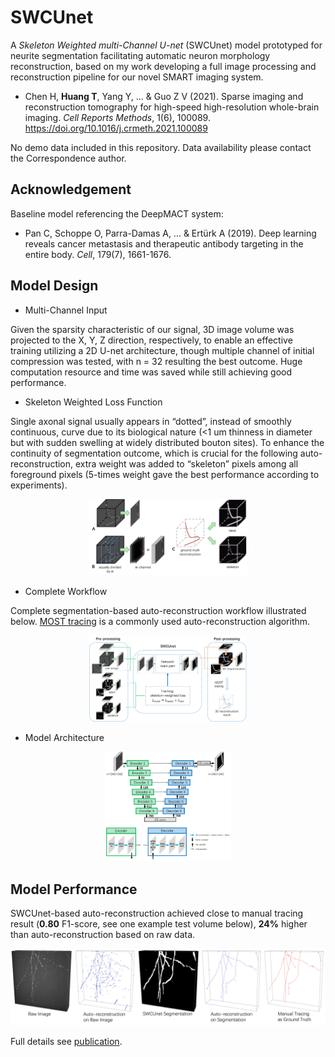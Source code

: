 # SWCUnet

A *Skeleton Weighted multi-Channel U-net* (SWCUnet) model prototyped for neurite segmentation facilitating automatic neuron morphology reconstruction, based on my work developing a full image processing and reconstruction pipeline for our novel SMART imaging system.

* Chen H, **Huang T**, Yang Y, ... & Guo Z V (2021). Sparse imaging and reconstruction tomography for high-speed high-resolution whole-brain imaging. *Cell Reports Methods*, 1(6), 100089.
https://doi.org/10.1016/j.crmeth.2021.100089

No demo data included in this repository. Data availability please contact the Correspondence author.

## Acknowledgement
Baseline model referencing the DeepMACT system:
* Pan C, Schoppe O, Parra-Damas A, ... & Ertürk A (2019). Deep learning reveals cancer metastasis and therapeutic antibody targeting in the entire body. *Cell*, 179(7), 1661-1676.

## Model Design
* Multi-Channel Input

Given the sparsity characteristic of our signal, 3D image volume was projected to the X, Y, Z direction, respectively, to enable an effective training utilizing a 2D U-net architecture, though multiple channel of initial compression was tested, with n = 32 resulting the best outcome. Huge computation resource and time was saved while still achieving good performance.
 
* Skeleton Weighted Loss Function

Single axonal signal usually appears in “dotted”, instead of smoothly continuous, curve due to its biological nature (<1 um thinness in diameter but with sudden swelling at widely distributed bouton sites). To enhance the continuity of segmentation outcome, which is crucial for the following auto-reconstruction, extra weight was added to “skeleton” pixels among all foreground pixels (5-times weight gave the best performance according to experiments).

<p align="center">
  <img width="50%" height="50%" src="https://github.com/Huangt19150/swc-unet/blob/main/figs/fig_design.png">
</p>

* Complete Workflow

Complete segmentation-based auto-reconstruction workflow illustrated below. [MOST tracing](https://doi.org/10.1016/j.neuroimage.2013.10.036) is a commonly used auto-reconstruction algorithm.

<p align="center">
  <img width="50%" height="50%" src="https://github.com/Huangt19150/swc-unet/blob/main/figs/fig_workflow.png">
</p>

* Model Architecture

<p align="center">
  <img width="40%" height="40%" src="https://github.com/Huangt19150/swc-unet/blob/main/figs/fig_architecture.png">
</p>

## Model Performance
SWCUnet-based auto-reconstruction achieved close to manual tracing result (**0.80** F1-score, see one example test volume below), **24%** higher than auto-reconstruction based on raw data. 

<p align="center">
  <img src="https://github.com/Huangt19150/swc-unet/blob/main/figs/fig_result.png">
</p>

Full details see [publication](https://oversea.cnki.net/KCMS/detail/detail.aspx?dbcode=CJFD&dbname=CJFDLAST2020&filename=SJJP202003005&uniplatform=OVERSEAS_EN&v=1u0hwPQrEyj5ZrdaXyKcDV9V_LDJpB4sEWmvdlv1Rp84q9wcyZ2F9qGS7GPAOc8c).

